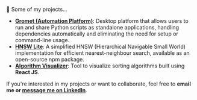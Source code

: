 🚀 Some of my projects...

- **[Gromet (Automation Platform)](https://gromet.tech/)**: Desktop platform that allows users to run and share Python scripts as standalone applications, handling dependencies automatically and eliminating the need for setup or command-line usage.
- **[HNSW Lite](https://github.com/darshandesai1095/hnsw_lite)**: A simplified HNSW (Hierarchical Navigable Small World) implementation for efficient nearest-neighbour search, available as an open-source npm package.
- **[Algorithm Visualizer](https://classy-cheesecake-233ae7.netlify.app/)**: Tool to visualize sorting algorithms built using **React JS**.

<!--- - **[Descriptifyai.com](https://www.descriptifyai.com)**: An AI-powered tool for generating professional, brand-aligned product descriptions to boost sales and streamline content creation. } -->
  
If you're interested in my projects or want to collaborate, feel free to **email me or [message me on LinkedIn](https://www.linkedin.com/in/darshandesai95)**.

